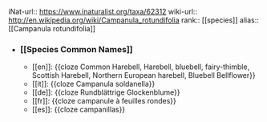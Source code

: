 iNat-url:: https://www.inaturalist.org/taxa/62312
wiki-url:: http://en.wikipedia.org/wiki/Campanula_rotundifolia
rank:: [[species]]
alias:: [[Campanula rotundifolia]]
- ### [[Species Common Names]]
	- [[en]]: {{cloze Common Harebell, Harebell, bluebell, fairy-thimble, Scottish Harebell, Northern European harebell, Bluebell Bellflower}}
	- [[it]]: {{cloze Campanula soldanella}}
	- [[de]]: {{cloze Rundblättrige Glockenblume}}
	- [[fr]]: {{cloze campanule à feuilles rondes}}
	- [[es]]: {{cloze campanillas}}